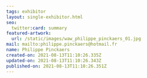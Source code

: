 ```yaml
---
tags: exhibitor
layout: single-exhibitor.html
seo:
  twitter:card: summary
featured-artwork:
  url: /static/images/waw_philippe_pinckaers_01.jpg
mail: mailto:philippe.pinckaers@hotmail.fr
name: Philippe Pinckaers
created-on: 2021-08-13T11:10:26.335Z
updated-on: 2021-08-13T11:10:26.343Z
published-on: 2021-08-13T11:10:26.351Z
---
```

